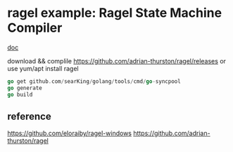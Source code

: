 # ragel example: Ragel State Machine Compiler

[doc](https://www.colm.net/open-source/ragel/)

download && complile <https://github.com/adrian-thurston/ragel/releases>
or use yum/apt install ragel


```Go
go get github.com/searKing/golang/tools/cmd/go-syncpool
go generate
go build
```

## reference

<https://github.com/eloraiby/ragel-windows>
<https://github.com/adrian-thurston/ragel>